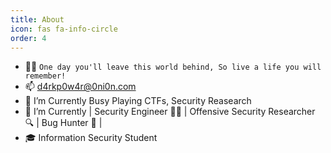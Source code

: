 ```yaml
---
title: About
icon: fas fa-info-circle
order: 4
---
```

-  🐱‍💻 `One day you'll leave this world behind, So live a life you will remember!`
-  📫 d4rkp0w4r@0ni0n.com
-  🔭 I’m Currently Busy Playing CTFs, Security Reasearch
-  🌱 I’m Currently | Security Engineer 👨‍💻 | Offensive Security Researcher 🔍 | Bug Hunter 🐞 |
-  🎓 Information Security Student
